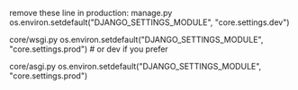 remove these line in production:
manage.py
os.environ.setdefault("DJANGO_SETTINGS_MODULE", "core.settings.dev")

core/wsgi.py
os.environ.setdefault("DJANGO_SETTINGS_MODULE", "core.settings.prod")  # or dev if you prefer

core/asgi.py
os.environ.setdefault("DJANGO_SETTINGS_MODULE", "core.settings.prod")